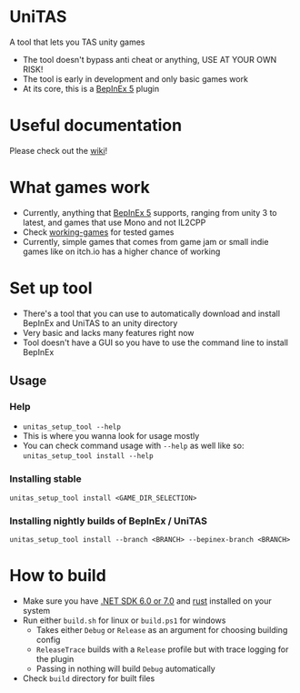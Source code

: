# UniTAS
A tool that lets you TAS unity games

- The tool doesn't bypass anti cheat or anything, USE AT YOUR OWN RISK!
- The tool is early in development and only basic games work
- At its core, this is a [BepInEx 5] plugin

# Useful documentation
Please check out the [wiki](https://github.com/Eddio0141/UniTAS/wiki)!

# What games work
- Currently, anything that [BepInEx 5] supports, ranging from unity 3 to latest, and games that use Mono and not IL2CPP
- Check [working-games](docs/working-games.md) for tested games
- Currently, simple games that comes from game jam or small indie games like on itch.io has a higher chance of working

# Set up tool
- There's a tool that you can use to automatically download and install BepInEx and UniTAS to an unity directory
- Very basic and lacks many features right now
- Tool doesn't have a GUI so you have to use the command line to install BepInEx 

## Usage
### Help
- `unitas_setup_tool --help`
- This is where you wanna look for usage mostly
- You can check command usage with `--help` as well like so: `unitas_setup_tool install --help`

### Installing stable
`unitas_setup_tool install <GAME_DIR_SELECTION>`

### Installing nightly builds of BepInEx / UniTAS
`unitas_setup_tool install --branch <BRANCH> --bepinex-branch <BRANCH>`

# How to build
- Make sure you have [.NET SDK 6.0 or 7.0](https://dotnet.microsoft.com/en-us/download) and [rust](https://www.rust-lang.org/tools/install) installed on your system
- Run either `build.sh` for linux or `build.ps1` for windows
  - Takes either `Debug` or `Release` as an argument for choosing building config
  - `ReleaseTrace` builds with a `Release` profile but with trace logging for the plugin
  - Passing in nothing will build `Debug` automatically
- Check `build` directory for built files

[BepInEx 5]: https://docs.bepinex.dev/articles/user_guide/installation/index.html
